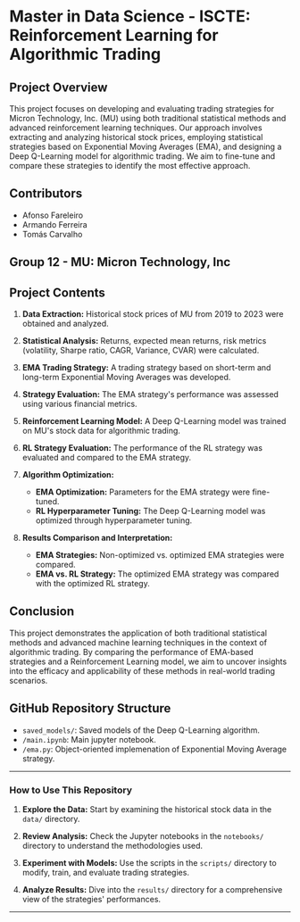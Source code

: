 # Master in Data Science - ISCTE: Reinforcement Learning for Algorithmic Trading

## Project Overview

This project focuses on developing and evaluating trading strategies for Micron Technology, Inc. (MU) using both traditional statistical methods and advanced reinforcement learning techniques. Our approach involves extracting and analyzing historical stock prices, employing statistical strategies based on Exponential Moving Averages (EMA), and designing a Deep Q-Learning model for algorithmic trading. We aim to fine-tune and compare these strategies to identify the most effective approach.

## Contributors
- Afonso Fareleiro
- Armando Ferreira
- Tomás Carvalho

## Group 12 - MU: Micron Technology, Inc

## Project Contents

1. **Data Extraction:** Historical stock prices of MU from 2019 to 2023 were obtained and analyzed.

2. **Statistical Analysis:** Returns, expected mean returns, risk metrics (volatility, Sharpe ratio, CAGR, Variance, CVAR) were calculated.

3. **EMA Trading Strategy:** A trading strategy based on short-term and long-term Exponential Moving Averages was developed.

4. **Strategy Evaluation:** The EMA strategy's performance was assessed using various financial metrics.

5. **Reinforcement Learning Model:** A Deep Q-Learning model was trained on MU's stock data for algorithmic trading.

6. **RL Strategy Evaluation:** The performance of the RL strategy was evaluated and compared to the EMA strategy.

7. **Algorithm Optimization:**
   - **EMA Optimization:** Parameters for the EMA strategy were fine-tuned.
   - **RL Hyperparameter Tuning:** The Deep Q-Learning model was optimized through hyperparameter tuning.

8. **Results Comparison and Interpretation:**
   - **EMA Strategies:** Non-optimized vs. optimized EMA strategies were compared.
   - **EMA vs. RL Strategy:** The optimized EMA strategy was compared with the optimized RL strategy.

## Conclusion

This project demonstrates the application of both traditional statistical methods and advanced machine learning techniques in the context of algorithmic trading. By comparing the performance of EMA-based strategies and a Reinforcement Learning model, we aim to uncover insights into the efficacy and applicability of these methods in real-world trading scenarios.

## GitHub Repository Structure

- `saved_models/`: Saved models of the Deep Q-Learning algorithm.
- `/main.ipynb`: Main jupyter notebook.
- `/ema.py`: Object-oriented implemenation of Exponential Moving Average strategy.
---

### How to Use This Repository

1. **Explore the Data:** Start by examining the historical stock data in the `data/` directory.

2. **Review Analysis:** Check the Jupyter notebooks in the `notebooks/` directory to understand the methodologies used.

3. **Experiment with Models:** Use the scripts in the `scripts/` directory to modify, train, and evaluate trading strategies.

4. **Analyze Results:** Dive into the `results/` directory for a comprehensive view of the strategies' performances.

---
